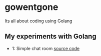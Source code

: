 # gowentgone
Its all about coding using Golang

## My experiments with Golang

- 1: Simple chat room [source code](01-chat-room)

